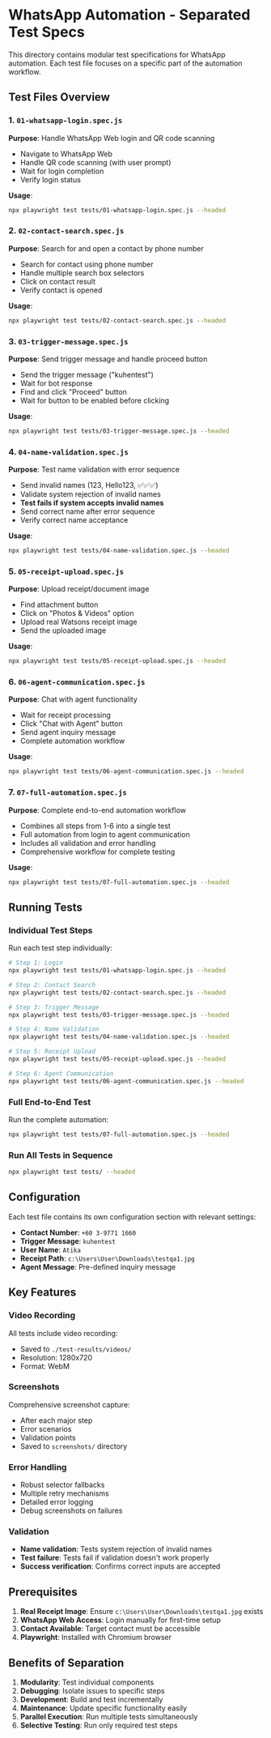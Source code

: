 # WhatsApp Automation - Separated Test Specs

This directory contains modular test specifications for WhatsApp automation. Each test file focuses on a specific part of the automation workflow.

## Test Files Overview

### 1. `01-whatsapp-login.spec.js`
**Purpose**: Handle WhatsApp Web login and QR code scanning
- Navigate to WhatsApp Web
- Handle QR code scanning (with user prompt)
- Wait for login completion
- Verify login status

**Usage**:
```bash
npx playwright test tests/01-whatsapp-login.spec.js --headed
```

### 2. `02-contact-search.spec.js`
**Purpose**: Search for and open a contact by phone number
- Search for contact using phone number
- Handle multiple search box selectors
- Click on contact result
- Verify contact is opened

**Usage**:
```bash
npx playwright test tests/02-contact-search.spec.js --headed
```

### 3. `03-trigger-message.spec.js`
**Purpose**: Send trigger message and handle proceed button
- Send the trigger message ("kuhentest")
- Wait for bot response
- Find and click "Proceed" button
- Wait for button to be enabled before clicking

**Usage**:
```bash
npx playwright test tests/03-trigger-message.spec.js --headed
```

### 4. `04-name-validation.spec.js`
**Purpose**: Test name validation with error sequence
- Send invalid names (123, Hello123, ✅✅✅)
- Validate system rejection of invalid names
- **Test fails if system accepts invalid names**
- Send correct name after error sequence
- Verify correct name acceptance

**Usage**:
```bash
npx playwright test tests/04-name-validation.spec.js --headed
```

### 5. `05-receipt-upload.spec.js`
**Purpose**: Upload receipt/document image
- Find attachment button
- Click on "Photos & Videos" option
- Upload real Watsons receipt image
- Send the uploaded image

**Usage**:
```bash
npx playwright test tests/05-receipt-upload.spec.js --headed
```

### 6. `06-agent-communication.spec.js`
**Purpose**: Chat with agent functionality
- Wait for receipt processing
- Click "Chat with Agent" button
- Send agent inquiry message
- Complete automation workflow

**Usage**:
```bash
npx playwright test tests/06-agent-communication.spec.js --headed
```

### 7. `07-full-automation.spec.js`
**Purpose**: Complete end-to-end automation workflow
- Combines all steps from 1-6 into a single test
- Full automation from login to agent communication
- Includes all validation and error handling
- Comprehensive workflow for complete testing

**Usage**:
```bash
npx playwright test tests/07-full-automation.spec.js --headed
```

## Running Tests

### Individual Test Steps
Run each test step individually:
```bash
# Step 1: Login
npx playwright test tests/01-whatsapp-login.spec.js --headed

# Step 2: Contact Search  
npx playwright test tests/02-contact-search.spec.js --headed

# Step 3: Trigger Message
npx playwright test tests/03-trigger-message.spec.js --headed

# Step 4: Name Validation
npx playwright test tests/04-name-validation.spec.js --headed

# Step 5: Receipt Upload
npx playwright test tests/05-receipt-upload.spec.js --headed

# Step 6: Agent Communication
npx playwright test tests/06-agent-communication.spec.js --headed
```

### Full End-to-End Test
Run the complete automation:
```bash
npx playwright test tests/07-full-automation.spec.js --headed
```

### Run All Tests in Sequence
```bash
npx playwright test tests/ --headed
```

## Configuration

Each test file contains its own configuration section with relevant settings:

- **Contact Number**: `+60 3-9771 1660`
- **Trigger Message**: `kuhentest`
- **User Name**: `Atika`
- **Receipt Path**: `c:\Users\User\Downloads\testqa1.jpg`
- **Agent Message**: Pre-defined inquiry message

## Key Features

### Video Recording
All tests include video recording:
- Saved to `./test-results/videos/`
- Resolution: 1280x720
- Format: WebM

### Screenshots
Comprehensive screenshot capture:
- After each major step
- Error scenarios
- Validation points
- Saved to `screenshots/` directory

### Error Handling
- Robust selector fallbacks
- Multiple retry mechanisms
- Detailed error logging
- Debug screenshots on failures

### Validation
- **Name validation**: Tests system rejection of invalid names
- **Test failure**: Tests fail if validation doesn't work properly
- **Success verification**: Confirms correct inputs are accepted

## Prerequisites

1. **Real Receipt Image**: Ensure `c:\Users\User\Downloads\testqa1.jpg` exists
2. **WhatsApp Web Access**: Login manually for first-time setup
3. **Contact Available**: Target contact must be accessible
4. **Playwright**: Installed with Chromium browser

## Benefits of Separation

1. **Modularity**: Test individual components
2. **Debugging**: Isolate issues to specific steps
3. **Development**: Build and test incrementally
4. **Maintenance**: Update specific functionality easily
5. **Parallel Execution**: Run multiple tests simultaneously
6. **Selective Testing**: Run only required test steps
